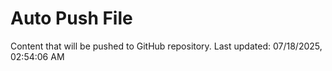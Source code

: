 # Auto Push File

Content that will be pushed to GitHub repository.
Last updated: 07/18/2025, 02:54:06 AM